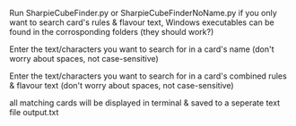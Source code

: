 Run SharpieCubeFinder.py or SharpieCubeFinderNoName.py if you only want to search card's rules & flavour text, Windows executables can be found in the corrosponding folders (they should work?)

Enter the text/characters you want to search for in a card's name (don't worry about spaces, not case-sensitive)

Enter the text/characters you want to search for in a card's combined rules & flavour text (don't worry about spaces, not case-sensitive)

all matching cards will be displayed in terminal & saved to a seperate text file output.txt

